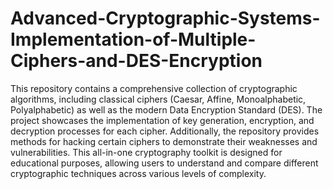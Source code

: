 # Advanced-Cryptographic-Systems-Implementation-of-Multiple-Ciphers-and-DES-Encryption
This repository contains a comprehensive collection of cryptographic algorithms, including classical ciphers (Caesar, Affine, Monoalphabetic, Polyalphabetic) as well as the modern Data Encryption Standard (DES). The project showcases the implementation of key generation, encryption, and decryption processes for each cipher. Additionally, the repository provides methods for hacking certain ciphers to demonstrate their weaknesses and vulnerabilities. This all-in-one cryptography toolkit is designed for educational purposes, allowing users to understand and compare different cryptographic techniques across various levels of complexity.
